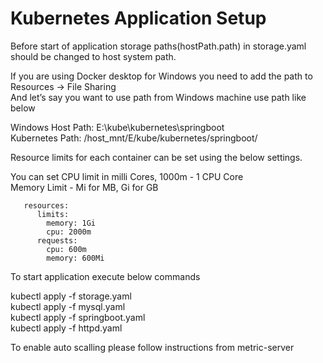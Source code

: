 # Kubernetes Application Setup  

Before start of application storage paths(hostPath.path) in storage.yaml should be changed to host system path.  

If you are using Docker desktop for Windows you need to add the path to Resources -> File Sharing  
And let’s say you want to use path from Windows machine use path like below  

Windows Host Path: E:\kube\kubernetes\springboot  
Kubernetes Path: /host_mnt/E/kube/kubernetes/springboot/  

Resource limits for each container can be set using the below settings.  

You can set CPU limit in milli Cores, 1000m - 1 CPU Core  
Memory Limit - Mi for MB, Gi for GB  

       resources:  
          limits:  
            memory: 1Gi  
            cpu: 2000m  
          requests:  
            cpu: 600m  
            memory: 600Mi  

			
To start application execute below commands  

kubectl apply -f storage.yaml  
kubectl apply -f mysql.yaml  
kubectl apply -f springboot.yaml  
kubectl apply -f httpd.yaml  


To enable auto scalling please follow instructions from metric-server  